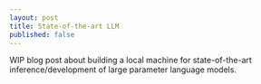 ```yaml
---
layout: post
title: State-of-the-art LLM
published: false
---
```


WIP blog post about building a local machine for state-of-the-art inference/development of large parameter language models. 
